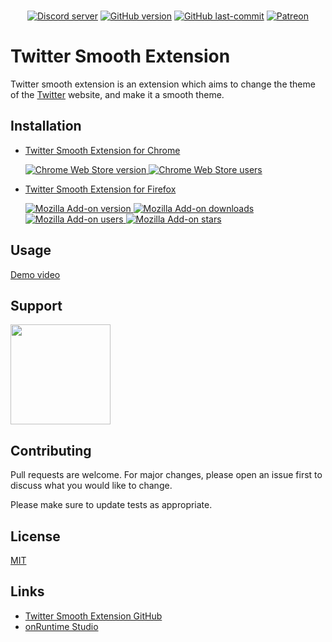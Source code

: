 <div align="center">
  <br />
  <p>
    <a href="https://discord.gg/PzRK74"><img src="https://discordapp.com/api/guilds/706902551647354920/embed.png" alt="Discord server" ></a>
<a href="https://github.com/onRuntime/twitter-smooth-extension/releases/latest"><img src="https://img.shields.io/github/v/release/onRuntime/twitter-smooth-extension" alt="GitHub version" /></a>
    <a href="https://github.com/onRuntime/twitter-smooth-extension/releases/latest"><img src="https://img.shields.io/github/last-commit/onRuntime/twitter-smooth-extension" alt="GitHub last-commit" /></a>
    <a href="https://www.patreon.com/onruntime"><img src="https://img.shields.io/badge/donate-patreon-F96854" alt="Patreon" /></a>
  </p>
</div>

# Twitter Smooth Extension

Twitter smooth extension is an extension which aims to change the theme of the [Twitter](https://twitter.com) website, and make it a smooth theme.

## Installation

* <a href="https://chrome.google.com/webstore/detail/instagram-dark-theme/hhpaefgagkcciebgfdmoljlebdmpfcfb">Twitter Smooth Extension for Chrome 
	<p><img src="https://img.shields.io/chrome-web-store/v/hhpaefgagkcciebgfdmoljlebdmpfcfb" alt="Chrome Web Store version"> <img src="https://img.shields.io/chrome-web-store/users/hhpaefgagkcciebgfdmoljlebdmpfcfb" alt="Chrome Web Store users"></p></a>

* <a href="https://addons.mozilla.org/fr/firefox/addon/twitter-smooth">Twitter Smooth Extension for Firefox
	<p><img src="https://img.shields.io/amo/v/twitter-smooth" alt="Mozilla Add-on version"> <img src="https://img.shields.io/amo/dw/twitter-smooth" alt="Mozilla Add-on downloads"> <img src="https://img.shields.io/amo/users/twitter-smooth" alt="Mozilla Add-on users"> <img src="https://img.shields.io/amo/stars/twitter-smooth" alt="Mozilla Add-on stars"></p></a>

## Usage

[Demo video](https://youtu.be/O_ctLrdO45I)

## Support

<a href="https://www.patreon.com/onruntime">
	<img src="https://c5.patreon.com/external/logo/become_a_patron_button@2x.png" width="160">
</a>

## Contributing
Pull requests are welcome. For major changes, please open an issue first to discuss what you would like to change.

Please make sure to update tests as appropriate.

## License
[MIT](LICENSE)

## Links

* [Twitter Smooth Extension GitHub](https://github.com/onRuntime/twitter-smooth-extension)
* [onRuntime Studio](https://onruntime.com)
